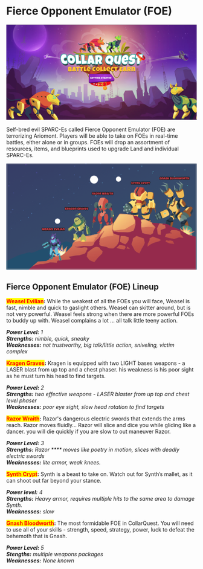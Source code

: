 # Fierce Opponent Emulator (FOE)

![CollarQuest a Metaverse Play2Earn Ecosystem](<../../../.gitbook/assets/image (1).png>)

Self-bred evil SPARC-Es called Fierce Opponent Emulator (FOE) are terrorizing Ariomont. Players will be able to take on FOEs in real-time battles, either alone or in groups. FOEs will drop an assortment of resources, items, and blueprints used to upgrade Land and individual SPARC-Es.

![Fierce Opponent Emulator Lineup](../../../.gitbook/assets/FOEs.png)

## **Fierce Opponent Emulator (FOE) Lineup**

<mark style="color:red;">**Weasel Evilian**</mark>**:**  While the weakest of all the FOEs you will face, Weasel is fast, nimble and quick to gaslight others.  Weasel can skitter around, but is not very powerful.  Weasel feels strong when there are more powerful FOEs to buddy up with.  Weasel complains a lot … all talk little teeny action.

_**Power Level:** 1_\
_**Strengths:** nimble, quick, sneaky_\
_**Weaknesses:** not trustworthy, big talk/little action, sniveling, victim complex_



<mark style="color:red;">**Kragen Graves**</mark>**:** Kragen is equipped with two LIGHT bases weapons  -  a LASER blast from up top and a chest phaser. his weakness is his poor sight as he must turn his head to find targets.&#x20;

_**Power Level:** 2_\
_**Strengths:** two effective weapons - LASER blaster from up top and chest level phaser_\
_**Weaknesses:** poor eye sight, slow head rotation to find targets_



<mark style="color:red;">**Razor Wraith**</mark>**:** Razor's dangerous electric swords that extends the arms reach.  Razor moves fluidly… Razor will slice and dice you while gliding like a dancer.  you will die quickly if you are slow to out maneuver Razor.

_**Power Level:** 3_\
_**Strengths:** Razor **** moves like poetry in motion, slices with deadly electric swords_\
_**Weaknesses:**  lite armor, weak knees._



<mark style="color:red;">**Synth Crypt**</mark>**:**  Synth is a beast to take on.  Watch out for Synth’s mallet, as it can shoot out far beyond your stance.

_**Power level:** 4_\
_**Strengths:** Heavy armor, requires multiple hits to the same area to damage Synth._\
_**Weaknesses:**  slow_



<mark style="color:red;">**Gnash Bloodworth**</mark>**:**  The most formidable FOE in CollarQuest.  You will need to use all of your skills - strength, speed, strategy, power, luck to defeat the behemoth that is Gnash.  &#x20;

_**Power Level:** 5_\
_**Stengths:**  multiple weapons packages_\
_**Weaknesses:** None known_
